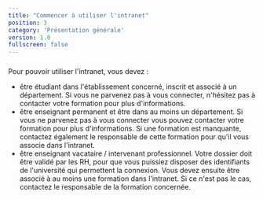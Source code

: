 ```yaml
---
title: "Commencer à utiliser l'intranet"
position: 3
category: 'Présentation générale'
version: 1.0
fullscreen: false
---
```



### 

Pour pouvoir utiliser l'intranet, vous devez :

* être étudiant dans l'établissement concerné, inscrit et associé à un département. Si vous ne parvenez pas à vous connecter, n'hésitez pas à contacter votre formation pour plus d'informations.
* être enseignant permanent et être dans au moins un département. Si vous ne parvenez pas à vous connecter vous pouvez contacter votre formation pour plus d'informations. Si une formation est manquante, contactez également le responsable de cette formation pour qu'il vous associe dans l'intranet.
* être enseignant vacataire / intervenant professionnel. Votre dossier doit être validé par les RH, pour que vous puissiez disposer des identifiants de l'université qui permettent la connexion. Vous devez ensuite être associé à au moins une formation dans l'intranet. Si ce n'est pas le cas, contactez le responsable de la formation concernée.


